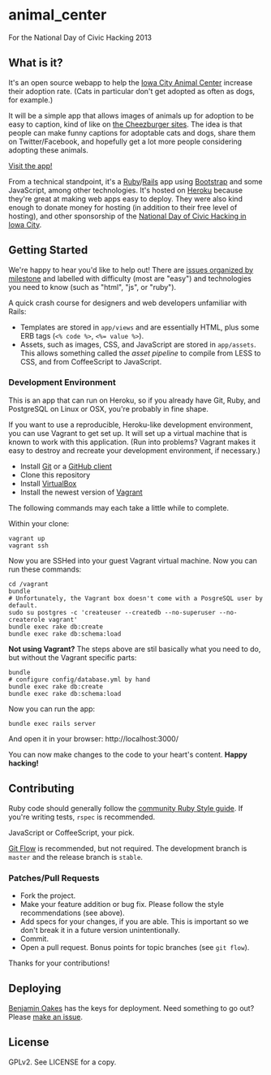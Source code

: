 # animal_center

For the National Day of Civic Hacking 2013

## What is it?

It's an open source webapp to help the [Iowa City Animal Center](http://www.icanimalcenter.org/) increase their adoption rate.  (Cats in particular don't get adopted as often as dogs, for example.)

It will be a simple app that allows images of animals up for adoption to be easy to caption, kind of like on [the Cheezburger sites](http://icanhas.cheezburger.com/lolcats).  The idea is that people can make funny captions for adoptable cats and dogs, share them on Twitter/Facebook, and hopefully get a lot more people considering adopting these animals.

[Visit the app!](http://animal-center.herokuapp.com/)

From a technical standpoint, it's a [Ruby](http://ruby-lang.org/)/[Rails](http://rubyonrails.org/) app using [Bootstrap](http://twitter.github.io/bootstrap/) and some JavaScript, among other technologies.  It's hosted on [Heroku](http://heroku.com/) because they're great at making web apps easy to deploy.  They were also kind enough to donate money for hosting (in addition to their free level of hosting), and other sponsorship of the [National Day of Civic Hacking in Iowa City](http://www.meetup.com/Iowa-Open-Source-Hardware-meetup/events/120069522/).

## Getting Started

We're happy to hear you'd like to help out!  There are [issues organized by milestone](https://github.com/OpenHackIC/animal_center/issues/milestones) and labelled with difficulty (most are "easy") and technologies you need to know (such as "html", "js", or "ruby").

A quick crash course for designers and web developers unfamiliar with Rails:

* Templates are stored in `app/views` and are essentially HTML, plus some ERB tags (`<% code %>`, `<%= value %>`).
* Assets, such as images, CSS, and JavaScript are stored in `app/assets`.  This allows something called the _asset pipeline_ to compile from LESS to CSS, and from CoffeeScript to JavaScript.

### Development Environment

This is an app that can run on Heroku, so if you already have Git, Ruby, and PostgreSQL on Linux or OSX, you're probably in fine shape.

If you want to use a reproducible, Heroku-like development environment, you can use Vagrant to get set up.  It will set up a virtual machine that is known to work with this application.  (Run into problems?  Vagrant makes it easy to destroy and recreate your development environment, if necessary.)

* Install [Git](http://git-scm.com/) or a [GitHub client](https://github.com/)
* Clone this repository
* Install [VirtualBox](https://www.virtualbox.org/)
* Install the newest version of [Vagrant](http://www.vagrantup.com/)

The following commands may each take a little while to complete.

Within your clone:

    vagrant up
    vagrant ssh

Now you are SSHed into your guest Vagrant virtual machine.  Now you can run these commands:

    cd /vagrant
    bundle
    # Unfortunately, the Vagrant box doesn't come with a PosgreSQL user by default.
    sudo su postgres -c 'createuser --createdb --no-superuser --no-createrole vagrant'
    bundle exec rake db:create
    bundle exec rake db:schema:load

**Not using Vagrant?**  The steps above are stil basically what you need to do, but without the Vagrant specific parts:

    bundle
    # configure config/database.yml by hand
    bundle exec rake db:create
    bundle exec rake db:schema:load

Now you can run the app:

    bundle exec rails server

And open it in your browser:  http://localhost:3000/

You can now make changes to the code to your heart's content.  **Happy hacking!**

## Contributing

Ruby code should generally follow the [community Ruby Style guide](https://github.com/bbatsov/ruby-style-guide).  If you're writing tests, `rspec` is recommended.

JavaScript or CoffeeScript, your pick.

[Git Flow](https://github.com/nvie/gitflow) is recommended, but not required.  The development branch is `master` and the release branch is `stable`.

### Patches/Pull Requests

* Fork the project.
* Make your feature addition or bug fix.  Please follow the style recommendations (see above).
* Add specs for your changes, if you are able. This is important so we don't break it in a future version unintentionally.
* Commit.
* Open a pull request. Bonus points for topic branches (see `git flow`).

Thanks for your contributions!

## Deploying

[Benjamin Oakes](https://github.com/benjaminoakes) has the keys for deployment.  Need something to go out?  Please [make an issue](https://github.com/OpenHackIC/animal_center/issues/new).

## License

GPLv2. See LICENSE for a copy.
